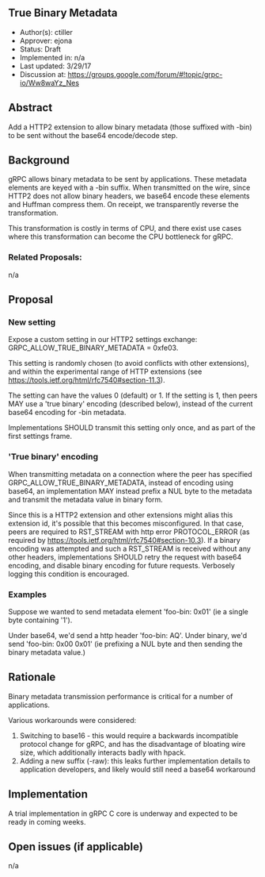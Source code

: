 True Binary Metadata
----
* Author(s): ctiller
* Approver: ejona
* Status: Draft
* Implemented in: n/a
* Last updated: 3/29/17
* Discussion at: https://groups.google.com/forum/#!topic/grpc-io/Ww8waYz_Nes

## Abstract

Add a HTTP2 extension to allow binary metadata (those suffixed with -bin) to be
sent without the base64 encode/decode step.

## Background

gRPC allows binary metadata to be sent by applications. These metadata elements
are keyed with a -bin suffix. When transmitted on the wire, since HTTP2 does not
allow binary headers, we base64 encode these elements and Huffman compress them.
On receipt, we transparently reverse the transformation.

This transformation is costly in terms of CPU, and there exist use cases where
this transformation can become the CPU bottleneck for gRPC.

### Related Proposals:

n/a

## Proposal

### New setting

Expose a custom setting in our HTTP2 settings exchange:
GRPC_ALLOW_TRUE_BINARY_METADATA = 0xfe03.

This setting is randomly chosen (to avoid conflicts with other extensions), and
within the experimental range of HTTP extensions (see https://tools.ietf.org/html/rfc7540#section-11.3).

The setting can have the values 0 (default) or 1. If the setting is 1, then
peers MAY use a 'true binary' encoding (described below), instead of the current
base64 encoding for -bin metadata.

Implementations SHOULD transmit this setting only once, and as part of the first
settings frame.

### 'True binary' encoding

When transmitting metadata on a connection where the peer has specified
GRPC_ALLOW_TRUE_BINARY_METADATA, instead of encoding using base64, an
implementation MAY instead prefix a NUL byte to the metadata and transmit the
metadata value in binary form.

Since this is a HTTP2 extension and other extensions might alias this extension
id, it's possible that this becomes misconfigured. In that case, peers are
required to RST_STREAM with http error PROTOCOL_ERROR (as required by https://tools.ietf.org/html/rfc7540#section-10.3). 
If a binary encoding was attempted and such a RST_STREAM is received without any other headers,
implementations SHOULD retry the request with base64 encoding, and disable
binary encoding for future requests. Verbosely logging this condition is
encouraged.

### Examples

Suppose we wanted to send metadata element 'foo-bin: 0x01' (ie a single byte
containing '1').

Under base64, we'd send a http header 'foo-bin: AQ'.
Under binary, we'd send 'foo-bin: 0x00 0x01' (ie prefixing a NUL byte and then
sending the binary metadata value.)

## Rationale

Binary metadata transmission performance is critical for a number of
applications.

Various workarounds were considered:
1. Switching to base16 - this would require a backwards incompatible protocol
   change for gRPC, and has the disadvantage of bloating wire size, which
   additionally interacts badly with hpack.
2. Adding a new suffix (-raw): this leaks further implementation details to
   application developers, and likely would still need a base64 workaround

## Implementation

A trial implementation in gRPC C core is underway and expected to be ready in
coming weeks.

## Open issues (if applicable)

n/a
